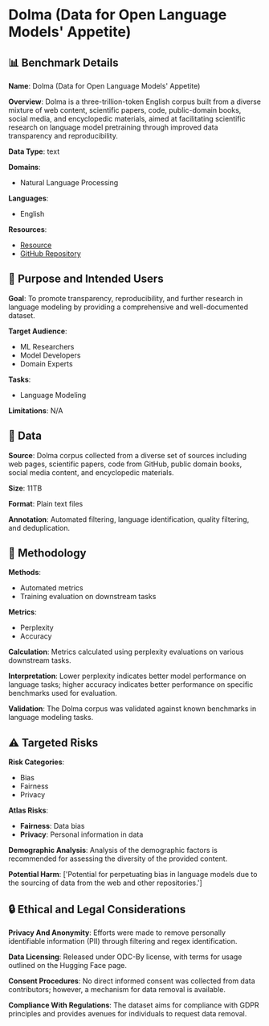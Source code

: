 # Dolma (Data for Open Language Models' Appetite)

## 📊 Benchmark Details

**Name**: Dolma (Data for Open Language Models' Appetite)

**Overview**: Dolma is a three-trillion-token English corpus built from a diverse mixture of web content, scientific papers, code, public-domain books, social media, and encyclopedic materials, aimed at facilitating scientific research on language model pretraining through improved data transparency and reproducibility.

**Data Type**: text

**Domains**:
- Natural Language Processing

**Languages**:
- English

**Resources**:
- [Resource](https://huggingface.co/datasets/allenai/dolma)
- [GitHub Repository](https://github.com/allenai/dolma)

## 🎯 Purpose and Intended Users

**Goal**: To promote transparency, reproducibility, and further research in language modeling by providing a comprehensive and well-documented dataset.

**Target Audience**:
- ML Researchers
- Model Developers
- Domain Experts

**Tasks**:
- Language Modeling

**Limitations**: N/A

## 💾 Data

**Source**: Dolma corpus collected from a diverse set of sources including web pages, scientific papers, code from GitHub, public domain books, social media content, and encyclopedic materials.

**Size**: 11TB

**Format**: Plain text files

**Annotation**: Automated filtering, language identification, quality filtering, and deduplication.

## 🔬 Methodology

**Methods**:
- Automated metrics
- Training evaluation on downstream tasks

**Metrics**:
- Perplexity
- Accuracy

**Calculation**: Metrics calculated using perplexity evaluations on various downstream tasks.

**Interpretation**: Lower perplexity indicates better model performance on language tasks; higher accuracy indicates better performance on specific benchmarks used for evaluation.

**Validation**: The Dolma corpus was validated against known benchmarks in language modeling tasks.

## ⚠️ Targeted Risks

**Risk Categories**:
- Bias
- Fairness
- Privacy

**Atlas Risks**:
- **Fairness**: Data bias
- **Privacy**: Personal information in data

**Demographic Analysis**: Analysis of the demographic factors is recommended for assessing the diversity of the provided content.

**Potential Harm**: ['Potential for perpetuating bias in language models due to the sourcing of data from the web and other repositories.']

## 🔒 Ethical and Legal Considerations

**Privacy And Anonymity**: Efforts were made to remove personally identifiable information (PII) through filtering and regex identification.

**Data Licensing**: Released under ODC-By license, with terms for usage outlined on the Hugging Face page.

**Consent Procedures**: No direct informed consent was collected from data contributors; however, a mechanism for data removal is available.

**Compliance With Regulations**: The dataset aims for compliance with GDPR principles and provides avenues for individuals to request data removal.
